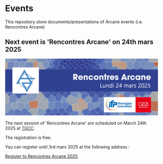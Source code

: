 # Events

This repository store documents/presentations of Arcane events (i.e. Rencontres Arcane)

## Next event is 'Rencontres Arcane' on 24th mars 2025

<img src="./rencontresarcane2025/visuel/BandeauARCANE_2025_V2.jpg" />

The next session of 'Rencontres Arcane' are scheduled on March 24th 2025 at [TGCC](https://www-hpc.cea.fr/en/TGCC.html).

The registration is free.

You can register until 3rd mars 2025 at the following address :

[Register to Rencontres Arcane 2025](https://forms.gle/TKQDKhzL8QZaFRyo6)

